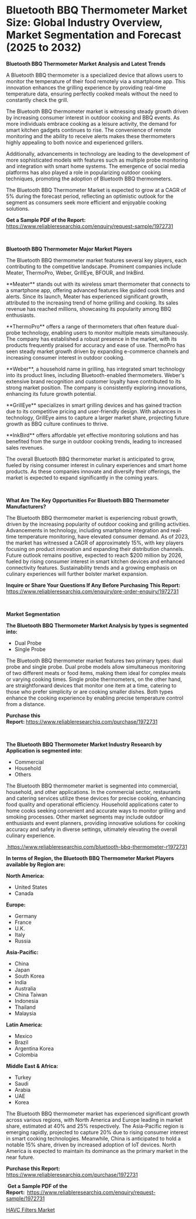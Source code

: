 <p><h1>Bluetooth BBQ Thermometer Market Size: Global Industry Overview, Market Segmentation and Forecast (2025 to 2032)</h1></p><p><strong>Bluetooth BBQ Thermometer Market Analysis and Latest Trends</strong></p>
<p><p>A Bluetooth BBQ thermometer is a specialized device that allows users to monitor the temperature of their food remotely via a smartphone app. This innovation enhances the grilling experience by providing real-time temperature data, ensuring perfectly cooked meals without the need to constantly check the grill.</p><p>The Bluetooth BBQ thermometer market is witnessing steady growth driven by increasing consumer interest in outdoor cooking and BBQ events. As more individuals embrace cooking as a leisure activity, the demand for smart kitchen gadgets continues to rise. The convenience of remote monitoring and the ability to receive alerts makes these thermometers highly appealing to both novice and experienced grillers. </p><p>Additionally, advancements in technology are leading to the development of more sophisticated models with features such as multiple probe monitoring and integration with smart home systems. The emergence of social media platforms has also played a role in popularizing outdoor cooking techniques, promoting the adoption of Bluetooth BBQ thermometers.</p><p>The Bluetooth BBQ Thermometer Market is expected to grow at a CAGR of 5% during the forecast period, reflecting an optimistic outlook for the segment as consumers seek more efficient and enjoyable cooking solutions.</p></p>
<p><strong>Get a Sample PDF of the Report:&nbsp;</strong> <a href="https://www.reliableresearchiq.com/enquiry/request-sample/1972731?utm_campaign=2580&utm_medium=2&utm_source=Github&utm_content=ia&utm_term=10042025&utm_id=bluetooth-bbq-thermometer">https://www.reliableresearchiq.com/enquiry/request-sample/1972731</a></p>
<p>&nbsp;</p>
<p><strong>Bluetooth BBQ Thermometer Major Market Players</strong></p>
<p><p>The Bluetooth BBQ thermometer market features several key players, each contributing to the competitive landscape. Prominent companies include Meater, ThermoPro, Weber, GrillEye, BFOUR, and InkBird.</p><p>**Meater** stands out with its wireless smart thermometer that connects to a smartphone app, offering advanced features like guided cook times and alerts. Since its launch, Meater has experienced significant growth, attributed to the increasing trend of home grilling and cooking. Its sales revenue has reached millions, showcasing its popularity among BBQ enthusiasts.</p><p>**ThermoPro** offers a range of thermometers that often feature dual-probe technology, enabling users to monitor multiple meats simultaneously. The company has established a robust presence in the market, with its products frequently praised for accuracy and ease of use. ThermoPro has seen steady market growth driven by expanding e-commerce channels and increasing consumer interest in outdoor cooking. </p><p>**Weber**, a household name in grilling, has integrated smart technology into its product lines, including Bluetooth-enabled thermometers. Weber's extensive brand recognition and customer loyalty have contributed to its strong market position. The company is consistently exploring innovations, enhancing its future growth potential.</p><p>**GrillEye** specializes in smart grilling devices and has gained traction due to its competitive pricing and user-friendly design. With advances in technology, GrillEye aims to capture a larger market share, projecting future growth as BBQ culture continues to thrive.</p><p>**InkBird** offers affordable yet effective monitoring solutions and has benefited from the surge in outdoor cooking trends, leading to increased sales revenues.</p><p>The overall Bluetooth BBQ thermometer market is anticipated to grow, fueled by rising consumer interest in culinary experiences and smart home products. As these companies innovate and diversify their offerings, the market is expected to expand significantly in the coming years.</p></p>
<p>&nbsp;</p>
<p><strong>What Are The Key Opportunities For Bluetooth BBQ Thermometer Manufacturers?</strong></p>
<p><p>The Bluetooth BBQ thermometer market is experiencing robust growth, driven by the increasing popularity of outdoor cooking and grilling activities. Advancements in technology, including smartphone integration and real-time temperature monitoring, have elevated consumer demand. As of 2023, the market has witnessed a CAGR of approximately 15%, with key players focusing on product innovation and expanding their distribution channels. Future outlook remains positive, expected to reach $200 million by 2026, fueled by rising consumer interest in smart kitchen devices and enhanced connectivity features. Sustainability trends and a growing emphasis on culinary experiences will further bolster market expansion.</p></p>
<p><strong>Inquire or Share Your Questions If Any Before Purchasing This Report:</strong> <a href="https://www.reliableresearchiq.com/enquiry/pre-order-enquiry/1972731?utm_campaign=2580&utm_medium=2&utm_source=Github&utm_content=ia&utm_term=10042025&utm_id=bluetooth-bbq-thermometer">https://www.reliableresearchiq.com/enquiry/pre-order-enquiry/1972731</a></p>
<p>&nbsp;</p>
<p><strong>Market Segmentation</strong></p>
<p><strong>The Bluetooth BBQ Thermometer Market Analysis by types is segmented into:</strong></p>
<p><ul><li>Dual Probe</li><li>Single Probe</li></ul></p>
<p><p>The Bluetooth BBQ thermometer market features two primary types: dual probe and single probe. Dual probe models allow simultaneous monitoring of two different meats or food items, making them ideal for complex meals or varying cooking times. Single probe thermometers, on the other hand, are straightforward devices that monitor one item at a time, catering to those who prefer simplicity or are cooking smaller dishes. Both types enhance the cooking experience by enabling precise temperature control from a distance.</p></p>
<p><strong>Purchase this Report:&nbsp;</strong><a href="https://www.reliableresearchiq.com/purchase/1972731?utm_campaign=2580&utm_medium=2&utm_source=Github&utm_content=ia&utm_term=10042025&utm_id=bluetooth-bbq-thermometer">https://www.reliableresearchiq.com/purchase/1972731</a></p>
<p>&nbsp;</p>
<p><strong>The Bluetooth BBQ Thermometer Market Industry Research by Application is segmented into:</strong></p>
<p><ul><li>Commercial</li><li>Household</li><li>Others</li></ul></p>
<p><p>The Bluetooth BBQ thermometer market is segmented into commercial, household, and other applications. In the commercial sector, restaurants and catering services utilize these devices for precise cooking, enhancing food quality and operational efficiency. Household applications cater to home cooks seeking convenient and accurate ways to monitor grilling and smoking processes. Other market segments may include outdoor enthusiasts and event planners, providing innovative solutions for cooking accuracy and safety in diverse settings, ultimately elevating the overall culinary experience.</p></p>
<p><a href="https://www.reliableresearchiq.com/bluetooth-bbq-thermometer-r1972731?utm_campaign=2580&utm_medium=2&utm_source=Github&utm_content=ia&utm_term=10042025&utm_id=bluetooth-bbq-thermometer">&nbsp;https://www.reliableresearchiq.com/bluetooth-bbq-thermometer-r1972731</a></p>
<p><strong>In terms of Region, the Bluetooth BBQ Thermometer Market Players available by Region are:</strong></p>
<p>
    <p> <strong> North America: </strong>
        <ul>
            <li>United States</li>
            <li>Canada</li>
        </ul>
        </p> 
    <p> <strong> Europe: </strong>
        <ul>
            <li>Germany</li>
            <li>France</li>
            <li>U.K.</li>
            <li>Italy</li>
            <li>Russia</li>
        </ul>
        </p> 
    <p> <strong> Asia-Pacific: </strong>
        <ul>
            <li>China</li>
            <li>Japan</li>
            <li>South Korea</li>
            <li>India</li>
            <li>Australia</li>
            <li>China Taiwan</li>
            <li>Indonesia</li>
            <li>Thailand</li>
            <li>Malaysia</li>
        </ul>
        </p> 
    <p> <strong> Latin America: </strong>
        <ul>
            <li>Mexico</li>
            <li>Brazil</li>
            <li>Argentina Korea</li>
            <li>Colombia</li>
        </ul>
        </p> 
    <p> <strong> Middle East & Africa: </strong>
        <ul>
            <li>Turkey</li>
            <li>Saudi</li>
            <li>Arabia</li>
            <li>UAE</li>
            <li>Korea</li>
        </ul>
    </p>
    </p>
<p><p>The Bluetooth BBQ thermometer market has experienced significant growth across various regions, with North America and Europe leading in market share, estimated at 40% and 25% respectively. The Asia-Pacific region is emerging rapidly, projected to capture 20% due to rising consumer interest in smart cooking technologies. Meanwhile, China is anticipated to hold a notable 15% share, driven by increased adoption of IoT devices. North America is expected to maintain its dominance as the primary market in the near future.</p></p>
<p><strong>Purchase this Report: </strong><a href="https://www.reliableresearchiq.com/purchase/1972731?utm_campaign=2580&utm_medium=2&utm_source=Github&utm_content=ia&utm_term=10042025&utm_id=bluetooth-bbq-thermometer">https://www.reliableresearchiq.com/purchase/1972731</a></p>
<p>&nbsp;<strong>Get a Sample PDF of the Report:&nbsp;&nbsp;</strong><a href="https://www.reliableresearchiq.com/enquiry/request-sample/1972731?utm_campaign=2580&utm_medium=2&utm_source=Github&utm_content=ia&utm_term=10042025&utm_id=bluetooth-bbq-thermometer">https://www.reliableresearchiq.com/enquiry/request-sample/1972731</a></p>
<p><strong></strong></p>
<p><p><a href="https://github.com/tambraunrue691969/Market-Research-Report-List-1/blob/main/havc-filters-market.md?utm_campaign=2580&utm_medium=2&utm_source=Github&utm_content=ia&utm_term=10042025&utm_id=bluetooth-bbq-thermometer">HAVC Filters Market</a></p></p>